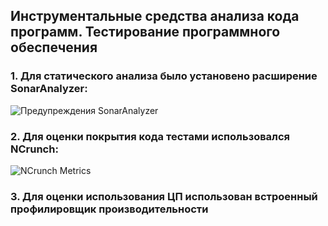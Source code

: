 ## Инструментальные средства анализа кода программ. Тестирование программного обеспечения


### 1. Для статического анализа было установено расширение SonarAnalyzer:
   
![Предупреждения SonarAnalyzer](https://github.com/user-attachments/assets/11928855-fce7-4f08-b57a-dfeb571b8838)

### 2. Для оценки покрытия кода тестами использовался NCrunch:
   
![NCrunch Metrics](https://github.com/user-attachments/assets/f32a5a65-3e2c-4e67-848c-6e7eff15ae22)

### 3. Для оценки использования ЦП использован встроенный профилировщик производительности 
